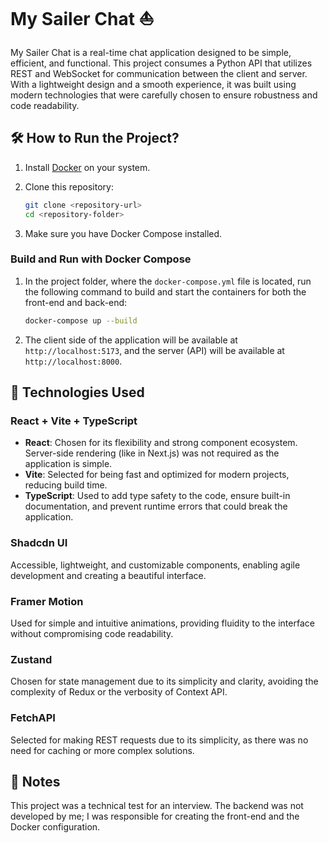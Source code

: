
# My Sailer Chat ⛵

My Sailer Chat is a real-time chat application designed to be simple, efficient, and functional. This project consumes a Python API that utilizes REST and WebSocket for communication between the client and server. With a lightweight design and a smooth experience, it was built using modern technologies that were carefully chosen to ensure robustness and code readability.

## 🛠️ How to Run the Project?

1. Install [Docker](https://www.docker.com/) on your system.
2. Clone this repository:
   ```bash
   git clone <repository-url>
   cd <repository-folder>
   ```

3. Make sure you have Docker Compose installed.

### Build and Run with Docker Compose

1. In the project folder, where the `docker-compose.yml` file is located, run the following command to build and start the containers for both the front-end and back-end:
   ```bash
   docker-compose up --build
   ```

2. The client side of the application will be available at `http://localhost:5173`, and the server (API) will be available at `http://localhost:8000`.

## 🚀 Technologies Used

### React + Vite + TypeScript
- **React**: Chosen for its flexibility and strong component ecosystem. Server-side rendering (like in Next.js) was not required as the application is simple.
- **Vite**: Selected for being fast and optimized for modern projects, reducing build time.
- **TypeScript**: Used to add type safety to the code, ensure built-in documentation, and prevent runtime errors that could break the application.

### Shadcdn UI
Accessible, lightweight, and customizable components, enabling agile development and creating a beautiful interface.

### Framer Motion
Used for simple and intuitive animations, providing fluidity to the interface without compromising code readability.

### Zustand
Chosen for state management due to its simplicity and clarity, avoiding the complexity of Redux or the verbosity of Context API.

### FetchAPI
Selected for making REST requests due to its simplicity, as there was no need for caching or more complex solutions.

## 🔧 Notes

This project was a technical test for an interview. The backend was not developed by me; I was responsible for creating the front-end and the Docker configuration.
